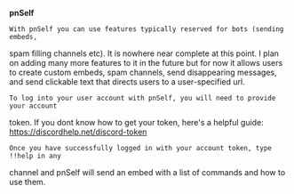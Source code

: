 **pnSelf**


	With pnSelf you can use features typically reserved for bots (sending embeds, 
spam filling channels etc). It is nowhere near complete at this point. I plan on adding many more features to it in the future but for now it allows users to
create custom embeds, spam channels, send disappearing messages, and send
clickable text that directs users to a user-specified url.

	To log into your user account with pnSelf, you will need to provide your account
token. If you dont know how to get your token, here's a helpful guide: <https://discordhelp.net/discord-token>

	Once you have successfully logged in with your account token, type !!help in any
channel and pnSelf will send an embed with a list of commands and how to use
them.